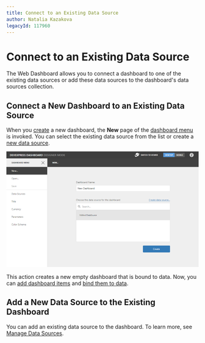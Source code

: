 ```yaml
---
title: Connect to an Existing Data Source
author: Natalia Kazakova
legacyId: 117960
---
```

# Connect to an Existing Data Source
The Web Dashboard allows you to connect a dashboard to one of the existing data sources or add these data sources to the dashboard's data sources collection.

## Connect a New Dashboard to an Existing Data Source
When you [create](create-a-new-data-source.md) a new dashboard, the **New** page of the [dashboard menu](../ui-elements/dashboard-menu.md) is invoked. You can select the existing data source from the list or create a [new data source](dashboard-data-source-wizard.md).

![WebDesignerGettingStarted_CreateDashboard_dx](../../../images/web-viz.png)

This action creates a new empty dashboard that is bound to data.  Now, you can [add dashboard items](../adding-dashboard-items.md) and [bind them to data](../binding-dashboard-items-to-data.md).

## Add a New Data Source to the Existing Dashboard
You can add an existing data source to the dashboard. To learn more, see [Manage Data Sources](manage-data-sources.md).